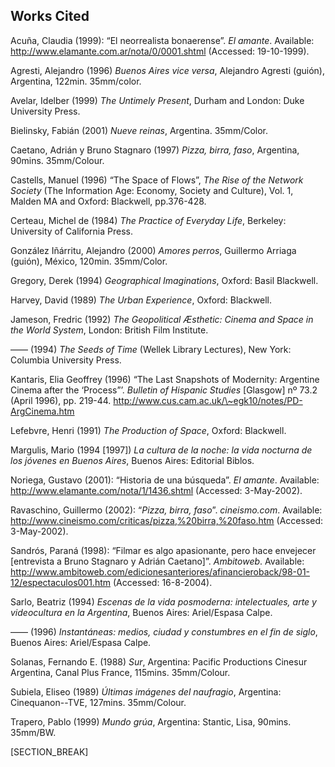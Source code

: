 ﻿## Works Cited

Acuña, Claudia (1999): “El neorrealista bonaerense”. *El amante*. Available: http://www.elamante.com.ar/nota/0/0001.shtml (Accessed: 19-10-1999).

Agresti, Alejandro (1996) *Buenos Aires vice versa*, Alejandro Agresti (guión), Argentina, 122min. 35mm/color.

Avelar, Idelber (1999) *The Untimely Present*, Durham and London: Duke University Press.

Bielinsky, Fabián (2001) *Nueve reinas*, Argentina. 35mm/Color.

Caetano, Adrián y Bruno Stagnaro (1997) *Pizza, birra, faso*, Argentina, 90mins. 35mm/Colour.

Castells, Manuel (1996) “The Space of Flows”, *The Rise of the Network Society* (The Information Age: Economy, Society and Culture), Vol. 1, Malden MA and Oxford: Blackwell, pp.376-428.

Certeau, Michel de (1984) *The Practice of Everyday Life*, Berkeley: University of California Press.

González Iñárritu, Alejandro (2000) *Amores perros*, Guillermo Arriaga (guión), México, 120min. 35mm/Color.

Gregory, Derek (1994) *Geographical Imaginations*, Oxford: Basil Blackwell.

Harvey, David (1989) *The Urban Experience*, Oxford: Blackwell.

Jameson, Fredric (1992) *The Geopolitical Æsthetic: Cinema and Space in the World System*, London: British Film Institute.

–––– (1994) *The Seeds of Time* (Wellek Library Lectures), New York: Columbia University Press.

Kantaris, Elia Geoffrey (1996) “The Last Snapshots of Modernity: Argentine Cinema after the ‘Process”’. *Bulletin of Hispanic Studies* \[Glasgow\] nº 73.2 (April 1996), pp. 219-44. http://www.cus.cam.ac.uk/\~egk10/notes/PD-ArgCinema.htm

Lefebvre, Henri (1991) *The Production of Space*, Oxford: Blackwell.

Margulis, Mario (1994 \[1997\]) *La cultura de la noche: la vida nocturna de los jóvenes en Buenos Aires*, Buenos Aires: Editorial Biblos.

Noriega, Gustavo (2001): “Historia de una búsqueda”. *El amante*. Available: http://www.elamante.com/nota/1/1436.shtml (Accessed: 3-May-2002).

Ravaschino, Guillermo (2002): “*Pizza, birra, faso*”. *cineismo.com*. Available: http://www.cineismo.com/criticas/pizza,%20birra,%20faso.htm (Accessed: 3-May-2002).

Sandrós, Paraná (1998): “Filmar es algo apasionante, pero hace envejecer \[entrevista a Bruno Stagnaro y Adrián Caetano\]”. *Ambitoweb*. Available: http://www.ambitoweb.com/edicionesanteriores/afinancieroback/98-01-12/espectaculos001.htm (Accessed: 16-8-2004).

Sarlo, Beatriz (1994) *Escenas de la vida posmoderna: intelectuales, arte y videocultura en la Argentina*, Buenos Aires: Ariel/Espasa Calpe.

–––– (1996) *Instantáneas: medios, ciudad y constumbres en el fin de siglo*, Buenos Aires: Ariel/Espasa Calpe.

Solanas, Fernando E. (1988) *Sur*, Argentina: Pacific Productions Cinesur Argentina, Canal Plus France, 115mins. 35mm/Colour.

Subiela, Eliseo (1989) *Últimas imágenes del naufragio*, Argentina: Cinequanon--TVE, 127mins. 35mm/Colour.

Trapero, Pablo (1999) *Mundo grúa*, Argentina: Stantic, Lisa, 90mins. 35mm/BW.

[SECTION_BREAK]
